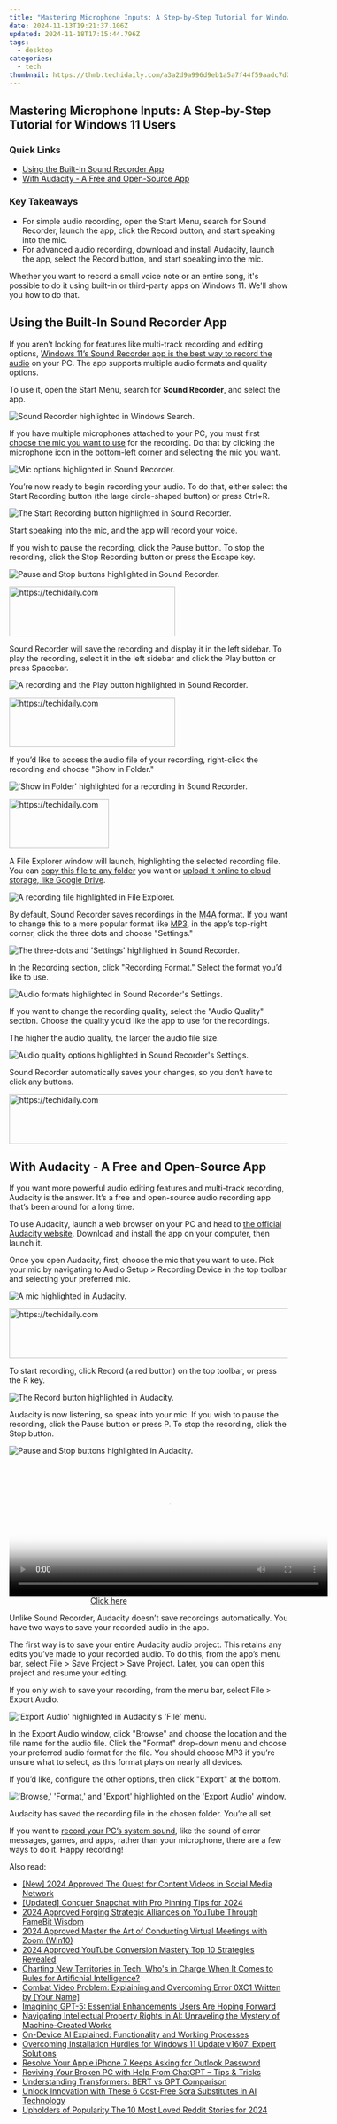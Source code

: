 ```yaml
---
title: "Mastering Microphone Inputs: A Step-by-Step Tutorial for Windows 11 Users"
date: 2024-11-13T19:21:37.106Z
updated: 2024-11-18T17:15:44.796Z
tags:
  - desktop
categories:
  - tech
thumbnail: https://thmb.techidaily.com/a3a2d9a996d9eb1a5a7f44f59aadc7d2130837ea4123069d71208845b762ea4c.jpg
---
```


## Mastering Microphone Inputs: A Step-by-Step Tutorial for Windows 11 Users

### Quick Links

* [Using the Built-In Sound Recorder App](https://tech-haven.techidaily.com/politeness-protocols-for-conversing-with-ai-personalities-like-chatgpt-amazon-alexa-and-apples-siri/)
* [With Audacity - A Free and Open-Source App](https://some-tips.techidaily.com/in-2024-top-trending-images-tales-behind-the-graphics/)

### Key Takeaways

* For simple audio recording, open the Start Menu, search for Sound Recorder, launch the app, click the Record button, and start speaking into the mic.
* For advanced audio recording, download and install Audacity, launch the app, select the Record button, and start speaking into the mic.

 Whether you want to record a small voice note or an entire song, it's possible to do it using built-in or third-party apps on Windows 11\. We'll show you how to do that. 

##  Using the Built-In Sound Recorder App

 If you aren’t looking for features like multi-track recording and editing options, [Windows 11’s Sound Recorder app is the best way to record the audio](https://fox-access.techidaily.com/2024-approved-explore-top-5-apps-combining-photography-and-soundscape/) on your PC. The app supports multiple audio formats and quality options.

 To use it, open the Start Menu, search for **Sound Recorder**, and select the app.

![Sound Recorder highlighted in Windows Search.](https://static1.howtogeekimages.com/wordpress/wp-content/uploads/2024/01/1-launch-sound-recorder.jpg) 

 If you have multiple microphones attached to your PC, you must first [choose the mic you want to use](https://instagram-video-recordings.techidaily.com/2024-approved-cultivating-commerce-on-instagram-partnering-with-profitable-brands/) for the recording. Do that by clicking the microphone icon in the bottom-left corner and selecting the mic you want. 

![Mic options highlighted in Sound Recorder.](https://static1.howtogeekimages.com/wordpress/wp-content/uploads/2024/01/2-choose-mic-sound-recorder.jpg) 

 You’re now ready to begin recording your audio. To do that, either select the Start Recording button (the large circle-shaped button) or press Ctrl+R.

![The Start Recording button highlighted in Sound Recorder.](https://static1.howtogeekimages.com/wordpress/wp-content/uploads/2024/01/3-start-recording-sound-recorder.jpg) 

 Start speaking into the mic, and the app will record your voice.

 If you wish to pause the recording, click the Pause button. To stop the recording, click the Stop Recording button or press the Escape key.

![Pause and Stop buttons highlighted in Sound Recorder.](https://static1.howtogeekimages.com/wordpress/wp-content/uploads/2024/01/4-pause-stop-recording-sound-recorder.jpg) 

<!-- affiliate ads begin -->
<a href="https://united.elfm.net/c/5597632/2139557/4704" target="_top" id="2139557">
  <img src="//a.impactradius-go.com/display-ad/4704-2139557" border="0" alt="https://techidaily.com" width="300" height="90"/>
</a>
<img height="0" width="0" src="https://united.elfm.net/i/5597632/2139557/4704" style="position:absolute;visibility:hidden;" border="0" />
<!-- affiliate ads end -->

 Sound Recorder will save the recording and display it in the left sidebar. To play the recording, select it in the left sidebar and click the Play button or press Spacebar.

![A recording and the Play button highlighted in Sound Recorder.](https://static1.howtogeekimages.com/wordpress/wp-content/uploads/2024/01/5-play-recording-sound-recorder.jpg) 

<!-- affiliate ads begin -->
<a href="https://aligracehair.sjv.io/c/5597632/1885943/19272" target="_top" id="1885943">
  <img src="//a.impactradius-go.com/display-ad/19272-1885943" border="0" alt="https://techidaily.com" width="300" height="90"/>
</a>
<img height="0" width="0" src="https://aligracehair.sjv.io/i/5597632/1885943/19272" style="position:absolute;visibility:hidden;" border="0" />
<!-- affiliate ads end -->

 If you’d like to access the audio file of your recording, right-click the recording and choose "Show in Folder."

!['Show in Folder' highlighted for a recording in Sound Recorder.](https://static1.howtogeekimages.com/wordpress/wp-content/uploads/2024/01/6-view-recording-file-sound-recorder.jpg) 

<!-- affiliate ads begin -->
<a href="https://aligracehair.sjv.io/c/5597632/2135411/19272" target="_top" id="2135411">
  <img src="//a.impactradius-go.com/display-ad/19272-2135411" border="0" alt="https://techidaily.com" width="180" height="90"/>
</a>
<img height="0" width="0" src="https://aligracehair.sjv.io/i/5597632/2135411/19272" style="position:absolute;visibility:hidden;" border="0" />
<!-- affiliate ads end -->

 A File Explorer window will launch, highlighting the selected recording file. You can [copy this file to any folder](https://twitter-videos.techidaily.com/new-in-2024-gain-twitter-gifs-for-pc-download-made-simple/) you want or [upload it online to cloud storage, like Google Drive](https://data-wizards.techidaily.com/effortless-tactics-for-better-footage/).

![A recording file highlighted in File Explorer.](https://static1.howtogeekimages.com/wordpress/wp-content/uploads/2024/01/7-sound-recorder-audio-file.jpg) 

 By default, Sound Recorder saves recordings in the [M4A](https://eaxpv-info.techidaily.com/new-gastronomy-gurus-essential-chefs-to-subscribe-to-for-2024/) format. If you want to change this to a more popular format like [MP3](https://instagram-video-recordings.techidaily.com/updated-in-2024-turning-insta-vids-into-music-your-complete-guide/), in the app’s top-right corner, click the three dots and choose "Settings."

![The three-dots and 'Settings' highlighted in Sound Recorder.](https://static1.howtogeekimages.com/wordpress/wp-content/uploads/2024/01/8-sound-recorder-settings.jpg) 

 In the Recording section, click "Recording Format." Select the format you’d like to use.

![Audio formats highlighted in Sound Recorder's Settings.](https://static1.howtogeekimages.com/wordpress/wp-content/uploads/2024/01/9-sound-recorder-audio-format.jpg) 

 If you want to change the recording quality, select the "Audio Quality" section. Choose the quality you’d like the app to use for the recordings.

 The higher the audio quality, the larger the audio file size.

![Audio quality options highlighted in Sound Recorder's Settings.](https://static1.howtogeekimages.com/wordpress/wp-content/uploads/2024/01/10-sound-recorder-audio-quality.jpg) 

 Sound Recorder automatically saves your changes, so you don’t have to click any buttons.

<!-- affiliate ads begin -->
<a href="https://ephamedtechinc.pxf.io/c/5597632/2126493/26400" target="_top" id="2126493">
  <img src="//a.impactradius-go.com/display-ad/26400-2126493" border="0" alt="https://techidaily.com" width="640" height="90"/>
</a>
<img height="0" width="0" src="https://ephamedtechinc.pxf.io/i/5597632/2126493/26400" style="position:absolute;visibility:hidden;" border="0" />
<!-- affiliate ads end -->

##  With Audacity - A Free and Open-Source App

 If you want more powerful audio editing features and multi-track recording, Audacity is the answer. It’s a free and open-source audio recording app that’s been around for a long time. 

 To use Audacity, launch a web browser on your PC and head to [the official Audacity website](https://www.audacityteam.org/). Download and install the app on your computer, then launch it.

 Once you open Audacity, first, choose the mic that you want to use. Pick your mic by navigating to Audio Setup > Recording Device in the top toolbar and selecting your preferred mic.

![A mic highlighted in Audacity.](https://static1.howtogeekimages.com/wordpress/wp-content/uploads/2024/01/11-audacity-choose-mic.jpg) 

<!-- affiliate ads begin -->
<a href="https://ephamedtechinc.pxf.io/c/5597632/2137224/26400" target="_top" id="2137224">
  <img src="//a.impactradius-go.com/display-ad/26400-2137224" border="0" alt="https://techidaily.com" width="728" height="90"/>
</a>
<img height="0" width="0" src="https://ephamedtechinc.pxf.io/i/5597632/2137224/26400" style="position:absolute;visibility:hidden;" border="0" />
<!-- affiliate ads end -->

 To start recording, click Record (a red button) on the top toolbar, or press the R key.

![The Record button highlighted in Audacity.](https://static1.howtogeekimages.com/wordpress/wp-content/uploads/2024/01/12-audacity-start-recording.jpg) 

 Audacity is now listening, so speak into your mic. If you wish to pause the recording, click the Pause button or press P. To stop the recording, click the Stop button.

![Pause and Stop buttons highlighted in Audacity.](https://static1.howtogeekimages.com/wordpress/wp-content/uploads/2024/01/13-audacity-pause-stop-recording.jpg) 

<!-- affiliate ads begin -->
<span id="1982499">
					<video width="576" height="240" style="cursor:pointer"
           poster="//a.impactradius-go.com/display-clicktoplayimage/1982499.png"
           onclick="if(!this.playClicked){this.play();this.setAttribute('controls',true);this.playClicked=true;}">
	   <source src="//a.impactradius-go.com/display-ad/22993-1982499">
	   <img src="//a.impactradius-go.com/display-clicktoplayimage/1982499.png" style="border: none; height: 100%; width: 100%; object-fit: contain">
	</video>
	<div style="width:360px;text-align:center"><a href="javascript:window.open(decodeURIComponent('https%3A%2F%2Fhomestyler.sjv.io%2Fc%2F5597632%2F1982499%2F22993'), '_blank');void(0);">Click here</a></div>
</span>
<img height="0" width="0" src="https://imp.pxf.io/i/5597632/1982499/22993" style="position:absolute;visibility:hidden;" border="0" />
<!-- affiliate ads end -->

 Unlike Sound Recorder, Audacity doesn’t save recordings automatically. You have two ways to save your recorded audio in the app.

 The first way is to save your entire Audacity audio project. This retains any edits you’ve made to your recorded audio. To do this, from the app’s menu bar, select File > Save Project > Save Project. Later, you can open this project and resume your editing.

 If you only wish to save your recording, from the menu bar, select File > Export Audio.

!['Export Audio' highlighted in Audacity's 'File' menu.](https://static1.howtogeekimages.com/wordpress/wp-content/uploads/2024/01/14-audacity-export-audio.jpg) 

 In the Export Audio window, click "Browse" and choose the location and the file name for the audio file. Click the "Format" drop-down menu and choose your preferred audio format for the file. You should choose MP3 if you’re unsure what to select, as this format plays on nearly all devices. 

 If you’d like, configure the other options, then click "Export" at the bottom.

!['Browse,' 'Format,' and 'Export' highlighted on the 'Export Audio' window.](https://static1.howtogeekimages.com/wordpress/wp-content/uploads/2024/01/15-audacity-save-recording.jpg) 

 Audacity has saved the recording file in the chosen folder. You’re all set.

 If you want to [record your PC’s system sound](https://ios-unlock.techidaily.com/in-2024-easy-steps-on-how-to-create-a-new-apple-id-account-on-iphone-12-pro-by-drfone-ios/), like the sound of error messages, games, and apps, rather than your microphone, there are a few ways to do it. Happy recording!

<ins class="adsbygoogle"
     style="display:block"
     data-ad-format="autorelaxed"
     data-ad-client="ca-pub-7571918770474297"
     data-ad-slot="1223367746"></ins>

<ins class="adsbygoogle"
     style="display:block"
     data-ad-client="ca-pub-7571918770474297"
     data-ad-slot="8358498916"
     data-ad-format="auto"
     data-full-width-responsive="true"></ins>

<span class="atpl-alsoreadstyle">Also read:</span>
<div><ul>
<li><a href="https://facebook-clips.techidaily.com/new-2024-approved-the-quest-for-content-videos-in-social-media-network/"><u>[New] 2024 Approved The Quest for Content Videos in Social Media Network</u></a></li>
<li><a href="https://snapchat-videos.techidaily.com/updated-conquer-snapchat-with-pro-pinning-tips-for-2024/"><u>[Updated] Conquer Snapchat with Pro Pinning Tips for 2024</u></a></li>
<li><a href="https://youtube-zero.techidaily.com/approved-forging-strategic-alliances-on-youtube-through-famebit-wisdom/"><u>2024 Approved Forging Strategic Alliances on YouTube Through FameBit Wisdom</u></a></li>
<li><a href="https://fox-glue.techidaily.com/2024-approved-master-the-art-of-conducting-virtual-meetings-with-zoom-win10/"><u>2024 Approved Master the Art of Conducting Virtual Meetings with Zoom (Win10)</u></a></li>
<li><a href="https://article-knowledge.techidaily.com/2024-approved-youtube-conversion-mastery-top-10-strategies-revealed/"><u>2024 Approved YouTube Conversion Mastery Top 10 Strategies Revealed</u></a></li>
<li><a href="https://tech-haven.techidaily.com/charting-new-territories-in-tech-whos-in-charge-when-it-comes-to-rules-for-artificnial-intelligence/"><u>Charting New Territories in Tech: Who's in Charge When It Comes to Rules for Artificnial Intelligence?</u></a></li>
<li><a href="https://data-wizards.techidaily.com/combat-video-problem-explaining-and-overcoming-error-0xc1-written-by-your-name/"><u>Combat Video Problem: Explaining and Overcoming Error 0XC1 Written by [Your Name]</u></a></li>
<li><a href="https://tech-haven.techidaily.com/imagining-gpt-5-essential-enhancements-users-are-hoping-forward/"><u>Imagining GPT-5: Essential Enhancements Users Are Hoping Forward</u></a></li>
<li><a href="https://tech-haven.techidaily.com/navigating-intellectual-property-rights-in-ai-unraveling-the-mystery-of-machine-created-works/"><u>Navigating Intellectual Property Rights in AI: Unraveling the Mystery of Machine-Created Works</u></a></li>
<li><a href="https://tech-haven.techidaily.com/on-device-ai-explained-functionality-and-working-processes/"><u>On-Device AI Explained: Functionality and Working Processes</u></a></li>
<li><a href="https://common-error.techidaily.com/overcoming-installation-hurdles-for-windows-11-update-v1607-expert-solutions/"><u>Overcoming Installation Hurdles for Windows 11 Update v1607: Expert Solutions</u></a></li>
<li><a href="https://ios-unlock.techidaily.com/resolve-your-apple-iphone-7-keeps-asking-for-outlook-password-by-drfone-ios/"><u>Resolve Your Apple iPhone 7 Keeps Asking for Outlook Password</u></a></li>
<li><a href="https://tech-haven.techidaily.com/reviving-your-broken-pc-with-help-from-chatgpt-tips-and-tricks/"><u>Reviving Your Broken PC with Help From ChatGPT – Tips & Tricks</u></a></li>
<li><a href="https://tech-haven.techidaily.com/understanding-transformers-bert-vs-gpt-comparison/"><u>Understanding Transformers: BERT vs GPT Comparison</u></a></li>
<li><a href="https://tech-haven.techidaily.com/unlock-innovation-with-these-6-cost-free-sora-substitutes-in-ai-technology/"><u>Unlock Innovation with These 6 Cost-Free Sora Substitutes in AI Technology</u></a></li>
<li><a href="https://some-skills.techidaily.com/upholders-of-popularity-the-10-most-loved-reddit-stories-for-2024/"><u>Upholders of Popularity The 10 Most Loved Reddit Stories for 2024</u></a></li>
</ul></div>

